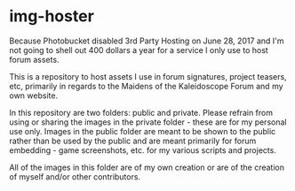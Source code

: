 # img-hoster
Because Photobucket disabled 3rd Party Hosting on June 28, 2017 and I'm not going to shell out 400 dollars a year for a service I only use to host forum assets.

This is a repository to host assets I use in forum signatures, project teasers, etc, primarily in regards to the Maidens of the Kaleidoscope Forum and my own website.

In this repository are two folders: public and private. Please refrain from using or sharing the images in the private folder - these are for my personal use only. Images in the public folder are meant to be shown to the public rather than be used by the public and are meant primarily for forum embedding - game screenshots, etc. for my various scripts and projects.

All of the images in this folder are of my own creation or are of the creation of myself and/or other contributors.


